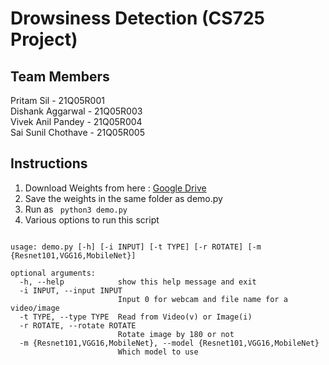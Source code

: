 # Drowsiness Detection (CS725 Project)

## Team Members 
Pritam Sil - 21Q05R001 <br>
Dishank Aggarwal - 21Q05R003 <br>
Vivek Anil Pandey - 21Q05R004 <br>
Sai Sunil Chothave - 21Q05R005 <br>

## Instructions

1. Download Weights from here : [Google Drive](https://drive.google.com/drive/folders/1OU4bsfZFdOrAfTuTT3r0qdUavllQYgIw?usp=share_link)
2. Save the weights in the same folder as demo.py
3. Run as ` python3 demo.py`
4. Various options to run this script
<pre><code>
usage: demo.py [-h] [-i INPUT] [-t TYPE] [-r ROTATE] [-m {Resnet101,VGG16,MobileNet}]

optional arguments:
  -h, --help            show this help message and exit
  -i INPUT, --input INPUT
                        Input 0 for webcam and file name for a video/image
  -t TYPE, --type TYPE  Read from Video(v) or Image(i)
  -r ROTATE, --rotate ROTATE
                        Rotate image by 180 or not
  -m {Resnet101,VGG16,MobileNet}, --model {Resnet101,VGG16,MobileNet}
                        Which model to use
</code></pre>

